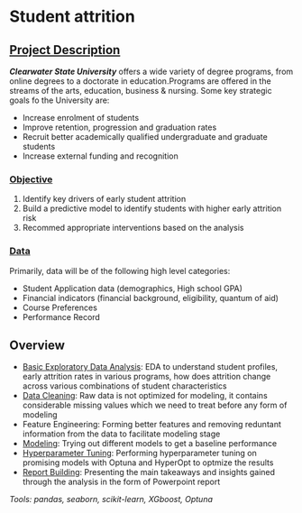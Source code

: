 # Student attrition

## [Project Description](https://github.com/Jobin-Nelson/Student_attrition/blob/master/input/Capstone%20Project.pdf)
***Clearwater State University*** offers a wide variety of degree programs, from online degrees to a doctorate in education.Programs are offered in the streams of the arts, education, business & nursing.
Some key strategic goals fo the University are:
- Increase enrolment of students
- Improve retention, progression and graduation rates
- Recruit better academically qualified undergraduate and graduate students
- Increase external funding and recognition

### [Objective](https://github.com/Jobin-Nelson/Student_attrition/blob/master/input/Capstone%20Project.pdf)
1. Identify key drivers of early student attrition
2. Build a predictive model to identify students with higher early attrition risk
3. Recommed appropriate interventions based on the analysis

### [Data](https://github.com/Jobin-Nelson/Student_attrition/blob/master/input/Student%20Applications%20%26%20Performance.xlsx)
Primarily, data will be of the following high level categories:
- Student Application data (demographics, High school GPA)
- Financial indicators (financial background, eligibility, quantum of aid)
- Course Preferences
- Performance Record

## Overview
- [Basic Exploratory Data Analysis](https://github.com/Jobin-Nelson/Student_attrition/blob/master/src/Student_attrition.ipynb): EDA to understand student profiles, early attrition rates in various programs, how does attrition change across various combinations of student characteristics
- [Data Cleaning](https://github.com/Jobin-Nelson/Student_attrition/blob/master/src/Student_attrition.ipynb): Raw data is not optimized for modeling, it contains considerable missing values which we need to treat before any form of modeling
- Feature Engineering: Forming better features and removing reduntant information from the data to facilitate modeling stage
- [Modeling](https://github.com/Jobin-Nelson/Student_attrition/blob/master/src/Student_attrition.ipynb): Trying out different models to get a baseline performance
- [Hyperparameter Tuning](https://github.com/Jobin-Nelson/Student_attrition/tree/master/src/tuning): Performing hyperparameter tuning on promising models with Optuna and HyperOpt to optmize the results
- [Report Building](https://github.com/Jobin-Nelson/Student_attrition/blob/master/report/Attrition_report.pptx): Presenting the main takeaways and insights gained through the analysis in the form of Powerpoint report

*Tools: pandas, seaborn, scikit-learn, XGboost, Optuna*